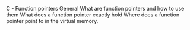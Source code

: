C - Function pointers
General
What are function pointers and how to use them
What does a function pointer exactly hold
Where does a function pointer point to in the virtual memory.
